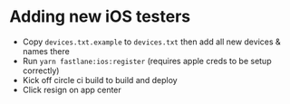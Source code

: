 # Adding new iOS testers

- Copy `devices.txt.example` to `devices.txt` then add all new devices & names there
- Run `yarn fastlane:ios:register` (requires apple creds to be setup correctly)
- Kick off circle ci build to build and deploy
- Click resign on app center